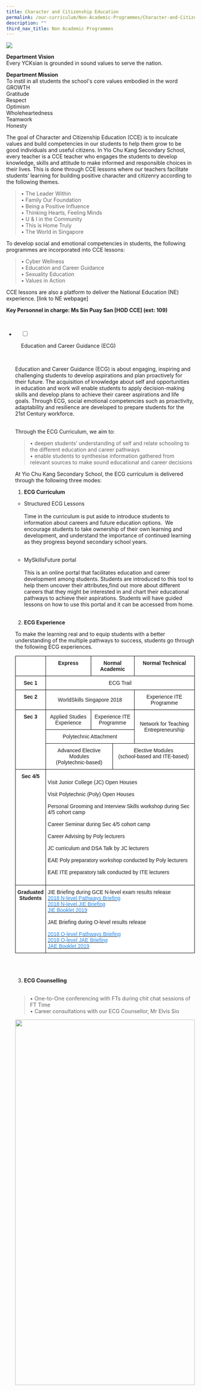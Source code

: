 ```yaml
---
title: Character and Citizenship Education
permalink: /our-curriculum/Non-Academic-Programmes/Character-and-Citizenship-Education/
description: ""
third_nav_title: Non Academic Programmes
---
```

![](/images/Our%20Curriculum/Non%20Academic%20Programmes/CCE/CCE/C01.jpg)

**Department Vision**  
Every YCKsian is grounded in sound values to serve the nation.   
  
**Department Mission**  
To instil in all students the school's core values embodied in the word GROWTH  
Gratitude  
Respect  
Optimism  
Wholeheartedness  
Teamwork  
Honesty  
  
The goal of Character and Citizenship Education (CCE) is to inculcate values and build competencies in our students to help them grow to be good individuals and useful citizens. In Yio Chu Kang Secondary School, every teacher is a CCE teacher who engages the students to develop knowledge, skills and attitude to make informed and responsible choices in their lives. This is done through CCE lessons where our teachers facilitate students’ learning for building positive character and citizenry according to the following themes.  

> • The Leader Within  
> • Family Our Foundation  
> • Being a Positive Influence  
> • Thinking Hearts, Feeling Minds  
> • U & I in the Community  
> • This is Home Truly  
> • The World in Singapore

  
To develop social and emotional competencies in students, the following programmes are incorporated into CCE lessons:  

> • Cyber Wellness   
> • Education and Career Guidance   
> • Sexuality Education   
> • Values in Action 

  
CCE lessons are also a platform to deliver the National Education (NE) experience. \[link to NE webpage\]

**Key Personnel in charge: Ms Sin Puay San \[HOD CCE\] (ext: 109)**


<ul class="jekyllcodex_accordion">

  <li>

    <input type="checkbox" id="accordion1">

    <label for="accordion1">Education and Career Guidance (ECG)</label>

    <div>

<p>   
Education and Career Guidance (ECG) is about engaging, inspiring and challenging students to develop aspirations and plan proactively for their future. The acquisition of knowledge about self and opportunities in education and work will enable students to apply decision-making skills and develop plans to achieve their career aspirations and life goals. Through ECG, social emotional competencies such as proactivity, adaptability and resilience are developed to prepare students for the 21st Century workforce.<br><br>  
  
Through the ECG Curriculum, we aim to:<br>  

> • deepen students’ understanding of self and relate schooling to the different education and career pathways  
> • enable students to synthesise information gathered from relevant sources to make sound educational and career decisions

  
At Yio Chu Kang Secondary School, the ECG curriculum is delivered through the following three modes:<br>  
  
1. <b>ECG Curriculum</b><br>  
  

*   Structured ECG Lessons<br>  
    Time in the curriculum is put aside to introduce students to information about careers and future education options.  We encourage students to take ownership of their own learning and development, and understand the importance of continued learning as they progress beyond secondary school years.<br><br>

*   MySkillsFuture portal<br>  
    This is an online portal that facilitates education and career development among students. Students are introduced to this tool to help them uncover their attributes,find out more about different careers that they might be interested in and chart their educational pathways to achieve their aspirations. Students will have guided lessons on how to use this portal and it can be accessed from home.<br><br>

2. <b>ECG Experience</b><br>  
  
To make the learning real and to equip students with a better understanding of the multiple pathways to success, students go through the following ECG experiences.<br>
		<style type="text/css">
.tg  {border-collapse:collapse;border-spacing:0;}
.tg td{border-color:black;border-style:solid;border-width:1px;font-family:Arial, sans-serif;font-size:14px;
  overflow:hidden;padding:10px 5px;word-break:normal;}
.tg th{border-color:black;border-style:solid;border-width:1px;font-family:Arial, sans-serif;font-size:14px;
  font-weight:normal;overflow:hidden;padding:10px 5px;word-break:normal;}
.tg .tg-7yig{background-color:#FFF;text-align:center;vertical-align:top}
.tg .tg-9hzb{background-color:#FFF;font-weight:bold;text-align:center;vertical-align:top}
.tg .tg-f4yw{background-color:#FFF;text-align:center;vertical-align:middle}
.tg .tg-ktyi{background-color:#FFF;text-align:left;vertical-align:top}
</style>
<table class="tg">
<thead>
  <tr>
    <th class="tg-7yig"> </th>
    <th class="tg-9hzb"><span style="font-weight:bolder">Express</span></th>
    <th class="tg-9hzb" colspan="2"><span style="font-weight:bolder">Normal Academic</span></th>
    <th class="tg-9hzb"><span style="font-weight:bolder">Normal Technical</span></th>
  </tr>
</thead>
<tbody>
  <tr>
    <td class="tg-9hzb"><span style="font-weight:bolder">Sec 1</span></td>
    <td class="tg-7yig" colspan="4">ECG Trail</td>
  </tr>
  <tr>
    <td class="tg-9hzb"><span style="font-weight:bolder">Sec 2</span></td>
    <td class="tg-f4yw" colspan="3">WorldSkills Singapore 2018</td>
    <td class="tg-f4yw">Experience ITE Programme</td>
  </tr>
  <tr>
    <td class="tg-9hzb" rowspan="3"><span style="font-weight:bolder">Sec 3</span></td>
    <td class="tg-f4yw">Applied Studies Experience</td>
    <td class="tg-f4yw" colspan="2">Experience ITE Programme</td>
    <td class="tg-f4yw" rowspan="2">Network for Teaching Entrepreneurship</td>
  </tr>
  <tr>
    <td class="tg-f4yw" colspan="3">Polytechnic Attachment</td>
  </tr>
  <tr>
    <td class="tg-f4yw" colspan="2">Advanced Elective Modules<br>(Polytechnic-based)<br></td>
    <td class="tg-7yig" colspan="2">Elective Modules<br>(school-based and ITE-based)</td>
  </tr>
  <tr>
    <td class="tg-9hzb"><span style="font-weight:bolder">Sec 4/5</span></td>
    <td class="tg-ktyi" colspan="4"><br>Visit Junior College (JC) Open Houses<br><br>Visit Polytechnic (Poly) Open Houses<br><br>Personal Grooming and Interview Skills workshop during Sec 4/5 cohort camp<br><br>Career Seminar during Sec 4/5 cohort camp<br><br>Career Advising by Poly lecturers<br><br>JC curriculum and DSA Talk by JC lecturers<br><br>EAE Poly preparatory workshop conducted by Poly lecturers<br><br>EAE ITE preparatory talk conducted by ITE lecturers<br><br></td>
  </tr>
  <tr>
    <td class="tg-9hzb"><span style="font-weight:bolder">Graduated</span><br><span style="font-weight:bolder">Students</span></td>
    <td class="tg-ktyi" colspan="4">JIE Briefing during GCE N-level exam results release<br><a href="files/ECG/1%202018%20N-level%20Pathways%20Briefing.pdf"><span style="text-decoration:none;color:#1E87F0">2018 N-level Pathways Briefing</span></a><br><a href="files/ECG/2%202018%20N-level%20JIE%20Briefing.pdf"><span style="text-decoration:none;color:#1E87F0">2018 N-level JIE Briefing</span></a><br><a href="files/ECG/JIE%20Booklet%202019.pdf"><span style="text-decoration:none;color:#1E87F0">JIE Booklet 2019</span></a><br><br>JAE Briefing during O-level results release<br><br><a href="files/ECG/1%202018%20O-level%20Pathways%20Briefing.pdf"><span style="text-decoration:none;color:#1E87F0">2018 O-level Pathways Briefing</span></a><br><a href="files/ECG/2%202018%20O-level%20JAE%20Briefing.pdf"><span style="text-decoration:none;color:#1E87F0">2018 O-level JAE Briefing</span></a><br><a href="files/ECG/JAE%20Booklet%202019.pdf"><span style="text-decoration:none;color:#1E87F0">JAE Booklet 2019</span></a></td>
  </tr>
</tbody>
</table><br><br>
			
3. <b>ECG Counselling</b><br>   

> • One-to-One conferencing with FTs during chit chat sessions of FT Time  
> • Career consultations with our ECG Counsellor, Mr Elvis Sio<br> 
			  
<img style="width:100%;height:50%" src="/images/Our%20Curriculum/Non%20Academic%20Programmes/CCE/ECG/E1.jpg"> </p>

    </div>

</li>
	<li>

    <input type="checkbox" id="accordion2">

    <label for="accordion2">National Education (NE)</label>

    <div>

      <p> National Education is experienced through the 4 key NE celebrations that are run throughout the year. Total Defence Day, International Friendship Day, Racial Harmony Day and National Day.<br>
  
Through a variety of activities ranging from learning packages to cultural displays and parades, students immerse themselves in the uniqueness that is Singapore.<br>  
  
The NE Unit also seeks for opportunities to work with partners to enhance the celebrations. Partners we have worked with include Parents and the International Students Integration Programme group.<br><br>
			<img style="width:100%;height:50%" src="/images/Our%20Curriculum/Non%20Academic%20Programmes/CCE/National%20Education%20(NE)/N1.png"><br>
			<img style="width:100%;height:50%" src="/images/Our%20Curriculum/Non%20Academic%20Programmes/CCE/National%20Education%20(NE)/N2.png"></p>

    </div>

</li>
	
<li>

    <input type="checkbox" id="accordion3">

    <label for="accordion3">Sexuality Education (SEd)</label>

    <div>

<p> <img style="width:30%;height:50%" src="/images/Our%20Curriculum/Non%20Academic%20Programmes/CCE/Sexuality%20Education%20(SEd)/S1.png"><br>
	
1.  Sexuality Education (SEd) in schools is about enabling students to understand the physiological, social and emotional changes they experience as they mature, develop healthy and rewarding relationships including those with members of the opposite sex, and make wise, informed and responsible decisions on sexuality matters. SEd is premised on the importance of the family as the basic unit of society. This means encouraging healthy, heterosexual marriages and stable nuclear family units with extended family support. The teaching and learning of SEd is based on respect for the values and beliefs of the different ethnic and religious communities in Singapore on sexuality issues.<br><br>

2.  The goals of Sexuality Education are to:<br>  

(i)  To help students make wise, responsible and informed decisions through the provision of accurate, current and age-appropriate knowledge on human sexuality and the consequences of sexual activity;<br>

(ii) To help students know themselves and build healthy and rewarding relationships through the acquisition of social and emotional skills of self-awareness, management of their thoughts, feelings and behaviours, development of empathy for others, possession of effective communication, problem-solving and decision-making skills; and<br>

(iii) To help students develop a moral compass, respect for themselves and for others as sexual beings, premised on the family as the basic unit of society, through the inculcation of positive mainstream values and attitudes about sexuality.<br><br>

 3.  The key messages of Sexuality Education are:<br>

 (i)  Love and respect yourself as you love and respect others;<br>

(ii)  Build positive relationships based on love and respect (which are the foundation for strong families);<br>

(iii) Make responsible decisions for yourself, your family and society; and<br>

(iv) Abstinence before marriage is the best protection against STIs/HIV and unintended pregnancies. Casual sex can harm and hurt you and your loved ones.<br><br>

 You may click [here](https://www.moe.gov.sg/programmes/sexuality-education) for more information on MOE Sexuality Education.<br><br>

<b>Overview of Yio Chu Kang Secondary School’s Sexuality Education Programme for 2022</b><br><br>

4.   Sexuality Education is delivered in a holistic manner through the school curriculum. The content for Sexuality Education is grouped into five main themes: Human Development, Interpersonal Relationships, Sexual Health, Sexual Behaviour, and, Culture, Society and Law. You may click <a href="https://www.moe.gov.sg/programmes/sexuality-education/scope-and-teaching-approach">here</a> for more information on the scope of Sexuality Education in the school curriculum.<br><br> 

5.  The subjects that incorporate topics on sexuality include:<br>

a.    Science<br>

b.    Character and Citizenship Education (CCE)<br><br>

	<b>Sexuality Education Lessons:</b><br><br>

6\. The values and attitudes of our youth towards sexuality are increasingly shaped by their peers, exposure to the media, popular culture and the internet. Adolescence is a complex stage in life as the adolescent attempts to find his/her own identity and often struggles with new social relationships. The period of middle adolescence (generally from 15 – 17 years old) can be a turbulent period for adolescents. The gap between physical and emotional/cognitive maturity may result in a tendency to act on impulse, experiment with various activities (including sexual activities), sometimes without understanding the unpleasant consequences that may arise from such experimentation. The need for peer acceptance can be overwhelmingly strong, and hinder one’s ability to act responsibly.  Given the pressures faced by the middle adolescent from within themselves and from peers, it is important to build a strong sense of self-worth, personal conviction and an understanding of the possible consequences of sexual behaviour.<br><br>

7\. Through the Sexuality Education lessons, secondary students will have the opportunity to develop a positive self-esteem, develop their character, and expand their understanding and repertoire of skills to deal with various issues related to sexuality, which are of prime concern at this age.<br><br>

	<b. eTeens Programme:</b><br><br>

8. _eTeens_ is a programme developed by Health Promotion Board, in collaboration with the Ministry of Education, to provide Secondary 3 students with accurate information on STIs, HIV and protection from a health perspective. _eTeens_ is conducted in two segments – a mass talk segment and a classroom-based programme.<br>

9.  Students are taught skills such as decision-making, assertiveness and negotiation to say “no” to sex and negative peer pressure. They also learn that the impact of STIs/HIV extends beyond themselves and involves their family. Abstinence and upholding family values are the key messages. The desired outcome of the _eTeens_ programme is that students are empowered to make wise, informed and sensible decisions.<br><br>

You may click [here](https://yiochukangsec.moe.edu.sg/qql/slot/u133/Our%20Curriculum/Non%20academic%20Programmes/cce/YCKSS%20Sexuality%20Education%202022.pdf) for more information on YCKSS Sexuality Education.<br><br>

	<b>Information for Parents</b><br><br>

10\. Parents may opt their children out of the Sexuality Education lessons, _eTeens_ and/or supplementary sexuality education programmes by MOE-approved external providers.<br><br>

11\. Parents who wish to opt their children out of the **Sexuality Education lessons** need to complete an opt-out form. This form will be distributed to parents at the start of the year and is also downloadable [here](https://yiochukangsec.moe.edu.sg/qql/slot/u133/Our%20Curriculum/Non%20academic%20Programmes/cce/2022%20Sex%20Ed%20Letter%20and%20Opt%20Out%20Form%20Hardcopy_signed.pdf). The completed form is to be submitted by 25/01/2022.<br><br>

12\. Parents who wish to opt their children out of the **_eTeens_** **programme** need to complete an opt-out form. This form will be distributed to parents at the start of the year and is also downloadable [here](https://yiochukangsec.moe.edu.sg/qql/slot/u133/Our%20Curriculum/Non%20academic%20Programmes/cce/2022%20S3%20eTeens%20Parents%20Opt-out%20Form%20Hardcopy.pdf).  The completed form is to be submitted by 25/01/2022.<br><br>

13\. Parents can contact the school at 64560669 or email the school, [yckss@moe.edu.sg](mailto:yckss@moe.edu.sg) for discussion or to seek clarification about the school’s sexuality education programme.<br><br>

14\. Parents, who wish to attend the school sexuality education programmes, should contact the school to make the necessary arrangements.</p>

    </div>

</li>
	
	

	
</ul>